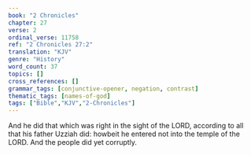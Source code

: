 ```yaml
---
book: "2 Chronicles"
chapter: 27
verse: 2
ordinal_verse: 11758
ref: "2 Chronicles 27:2"
translation: "KJV"
genre: "History"
word_count: 37
topics: []
cross_references: []
grammar_tags: [conjunctive-opener, negation, contrast]
thematic_tags: [names-of-god]
tags: ["Bible","KJV","2-Chronicles"]
---
```

And he did that which was right in the sight of the LORD, according to all that his father Uzziah did: howbeit he entered not into the temple of the LORD. And the people did yet corruptly.
